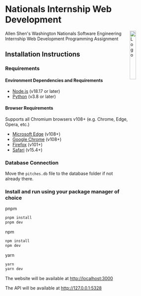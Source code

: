 # Nationals Internship Web Development

<img alt="Logo" align="right" src="https://upload.wikimedia.org/wikipedia/commons/thumb/a/a3/Washington_Nationals_logo.svg/200px-Washington_Nationals_logo.svg.png" width="20%" />

Allen Shen's Washington Nationals Software Engineering Internship Web Development Programming Assignment




## Installation Instructions

### Requirements

#### Environment Dependencies and Requirements
- [Node.js](https://nodejs.org/en/) (v18.17 or later)
- [Python](https://www.python.org/downloads/) (v3.8 or later)
#### Browser Requirements

Supports all Chromium browsers v108+ (e.g. Chrome, Edge, Opera, etc.)
- [Microsoft Edge](https://www.microsoft.com/en-us/edge) (v108+)
- [Google Chrome](https://www.google.com/chrome/) (v108+)
- [Firefox](https://www.mozilla.org/en-US/firefox/new/) (v101+)
- [Safari](https://www.apple.com/safari/) (v15.4+)




### Database Connection

Move the `pitches.db` file to the database folder if not already there.

### Install and run using your package manager of choice

pnpm
```sh
pnpm install
pnpm dev
```

npm
```sh
npm install
npm dev
```

yarn
```sh
yarn 
yarn dev
```

The website will be available at [http://localhost:3000](http://localhost:3000)

The API will be available at [ http://127.0.0.1:5328
]( http://127.0.0.1:5328
)



